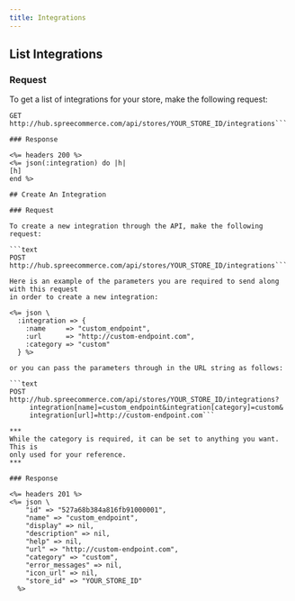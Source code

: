 ```yaml
---
title: Integrations
---
```


## List Integrations

### Request

To get a list of integrations for your store, make the following request:

```text
GET http://hub.spreecommerce.com/api/stores/YOUR_STORE_ID/integrations```

### Response

<%= headers 200 %>
<%= json(:integration) do |h|
[h]
end %>

## Create An Integration

### Request

To create a new integration through the API, make the following request:

```text
POST http://hub.spreecommerce.com/api/stores/YOUR_STORE_ID/integrations```

Here is an example of the parameters you are required to send along with this request
in order to create a new integration:

<%= json \
  :integration => {
    :name     => "custom_endpoint",
    :url      => "http://custom-endpoint.com",
    :category => "custom"
  } %>

or you can pass the parameters through in the URL string as follows:

```text
POST http://hub.spreecommerce.com/api/stores/YOUR_STORE_ID/integrations?
     integration[name]=custom_endpoint&integration[category]=custom&
     integration[url]=http://custom-endpoint.com```

***
While the category is required, it can be set to anything you want. This is
only used for your reference.
***

### Response

<%= headers 201 %>
<%= json \
    "id" => "527a68b384a816fb91000001",
    "name" => "custom_endpoint",
    "display" => nil,
    "description" => nil,
    "help" => nil,
    "url" => "http://custom-endpoint.com",
    "category" => "custom",
    "error_messages" => nil,
    "icon_url" => nil,
    "store_id" => "YOUR_STORE_ID"
  %>
